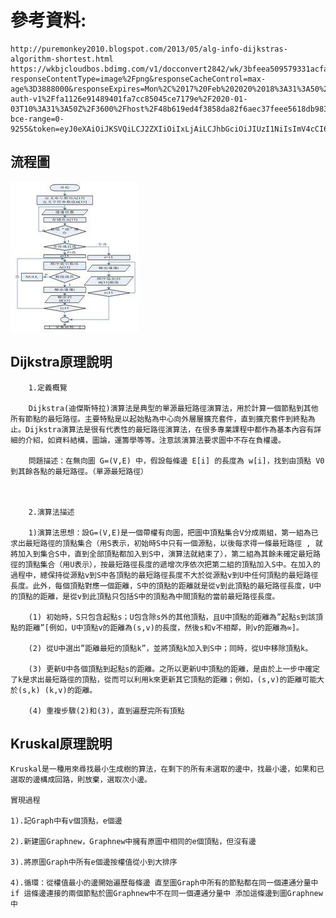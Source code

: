 參考資料:
====
    http://puremonkey2010.blogspot.com/2013/05/alg-info-dijkstras-algorithm-shortest.html
    https://wkbjcloudbos.bdimg.com/v1/docconvert2842/wk/3bfeea509579331acfa80741eb26eeaf/0.png?responseContentType=image%2Fpng&responseCacheControl=max-age%3D3888000&responseExpires=Mon%2C%2017%20Feb%202020%2018%3A31%3A50%20%2B0800&authorization=bce-auth-v1%2Ffa1126e91489401fa7cc85045ce7179e%2F2020-01-03T10%3A31%3A50Z%2F3600%2Fhost%2F48b619ed4f3858da82f6aec37feee5618db983add1563f199ab0a78ee30a2a7f&x-bce-range=0-9255&token=eyJ0eXAiOiJKSVQiLCJ2ZXIiOiIxLjAiLCJhbGciOiJIUzI1NiIsImV4cCI6MTU3ODA1MTExMCwidXJpIjp0cnVlLCJwYXJhbXMiOlsicmVzcG9uc2VDb250ZW50VHlwZSIsInJlc3BvbnNlQ2FjaGVDb250cm9sIiwicmVzcG9uc2VFeHBpcmVzIiwieC1iY2UtcmFuZ2UiXX0%3D.SFux%2Bw9oe0RTl%2BbPukdEdC4lGl7dPHgUQcqUsf6gMF8%3D.1578051110)
流程圖
------
![img](https://github.com/ghost36168/realreason/blob/master/%E5%9C%96%E7%89%87/%E6%BC%94%E7%AE%97%E6%B3%9501.jpg)

Dijkstra原理說明
------
        1.定義概覽

        Dijkstra(迪傑斯特拉)演算法是典型的單源最短路徑演算法，用於計算一個節點到其他所有節點的最短路徑。主要特點是以起始點為中心向外層層擴充套件，直到擴充套件到終點為止。Dijkstra演算法是很有代表性的最短路徑演算法，在很多專業課程中都作為基本內容有詳細的介紹，如資料結構，圖論，運籌學等等。注意該演算法要求圖中不存在負權邊。

        問題描述：在無向圖 G=(V,E) 中，假設每條邊 E[i] 的長度為 w[i]，找到由頂點 V0 到其餘各點的最短路徑。（單源最短路徑）

 

        2.演算法描述

        1)演算法思想：設G=(V,E)是一個帶權有向圖，把圖中頂點集合V分成兩組，第一組為已求出最短路徑的頂點集合（用S表示，初始時S中只有一個源點，以後每求得一條最短路徑 , 就將加入到集合S中，直到全部頂點都加入到S中，演算法就結束了），第二組為其餘未確定最短路徑的頂點集合（用U表示），按最短路徑長度的遞增次序依次把第二組的頂點加入S中。在加入的過程中，總保持從源點v到S中各頂點的最短路徑長度不大於從源點v到U中任何頂點的最短路徑長度。此外，每個頂點對應一個距離，S中的頂點的距離就是從v到此頂點的最短路徑長度，U中的頂點的距離，是從v到此頂點只包括S中的頂點為中間頂點的當前最短路徑長度。

        (1) 初始時，S只包含起點s；U包含除s外的其他頂點，且U中頂點的距離為”起點s到該頂點的距離”[例如，U中頂點v的距離為(s,v)的長度，然後s和v不相鄰，則v的距離為∞]。

        (2) 從U中選出”距離最短的頂點k”，並將頂點k加入到S中；同時，從U中移除頂點k。

        (3) 更新U中各個頂點到起點s的距離。之所以更新U中頂點的距離，是由於上一步中確定了k是求出最短路徑的頂點，從而可以利用k來更新其它頂點的距離；例如，(s,v)的距離可能大於(s,k) (k,v)的距離。

        (4) 重複步驟(2)和(3)，直到遍歷完所有頂點

Kruskal原理說明
------
    Kruskal是一種用來尋找最小生成樹的算法，在剩下的所有未選取的邊中，找最小邊，如果和已選取的邊構成回路，則放棄，選取次小邊。

    實現過程

    1).記Graph中有v個頂點，e個邊

    2).新建圖Graphnew，Graphnew中擁有原圖中相同的e個頂點，但沒有邊

    3).將原圖Graph中所有e個邊按權值從小到大排序

    4).循環：從權值最小的邊開始遍歷每條邊 直至圖Graph中所有的節點都在同一個連通分量中 if 這條邊連接的兩個節點於圖Graphnew中不在同一個連通分量中 添加這條邊到圖Graphnew中


